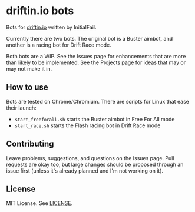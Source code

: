 # driftin.io bots

Bots for [driftin.io](http://driftin.io) written by InitialFail.

Currently there are two bots. The original bot is a Buster aimbot, and another is a racing bot for Drift Race mode.

Both bots are a WIP. See the Issues page for enhancements that are more than likely to be implemented. See the Projects page for ideas that may or may not make it in.

## How to use

Bots are tested on Chrome/Chromium. There are scripts for Linux that ease their launch:
* `start_freeforall.sh` starts the Buster aimbot in Free For All mode
* `start_race.sh` starts the Flash racing bot in Drift Race mode

## Contributing

Leave problems, suggestions, and questions on the Issues page. Pull requests are okay too, but large changes should be proposed through an issue first (unless it's already planned and I'm not working on it).

## License

MIT License. See [LICENSE](LICENSE).
